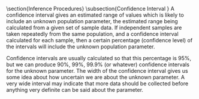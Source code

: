 \section{Inference Procedures}
\subsection{Confidence Interval }
A confidence interval gives an estimated range of values which is likely to include an unknown population parameter, the estimated range being calculated from a given set of sample data. If independent samples are taken repeatedly from the same population, and a confidence interval calculated for each sample, then a certain percentage (confidence level) of the intervals will include the unknown population parameter. 

Confidence intervals are usually calculated so that this percentage is $95\%$, but we can produce $90\%$, $99\%$, $99.9\%$ (or whatever) confidence intervals for the unknown parameter. The width of the confidence interval gives us some idea about how uncertain we are about the unknown parameter. A very wide interval may indicate that more data should be collected before anything very definite can be said about the parameter.
